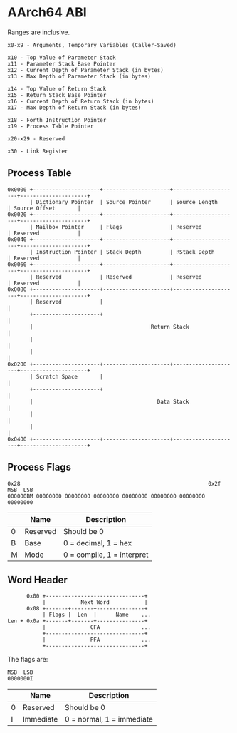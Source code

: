 AArch64 ABI
===========

Ranges are inclusive.

```
x0-x9 - Arguments, Temporary Variables (Caller-Saved)

x10 - Top Value of Parameter Stack
x11 - Parameter Stack Base Pointer
x12 - Current Depth of Parameter Stack (in bytes)
x13 - Max Depth of Parameter Stack (in bytes)

x14 - Top Value of Return Stack
x15 - Return Stack Base Pointer
x16 - Current Depth of Return Stack (in bytes)
x17 - Max Depth of Return Stack (in bytes)

x18 - Forth Instruction Pointer
x19 - Process Table Pointer

x20-x29 - Reserved

x30 - Link Register
```

Process Table
-------------

```
0x0000 +---------------------+---------------------+---------------------+---------------------+
       | Dictionary Pointer  | Source Pointer      | Source Length       | Source Offset       |
0x0020 +---------------------+---------------------+---------------------+---------------------+
       | Mailbox Pointer     | Flags               | Reserved            | Reserved            |
0x0040 +---------------------+---------------------+---------------------+---------------------+
       | Instruction Pointer | Stack Depth         | RStack Depth        | Reserved            |
0x0060 +---------------------+---------------------+---------------------+---------------------+
       | Reserved            | Reserved            | Reserved            | Reserved            |
0x0080 +---------------------+---------------------+---------------------+---------------------+
       | Reserved            |                                                                 |
       +---------------------+                                                                 |
       |                                     Return Stack                                      |
       |                                                                                       |
       |                                                                                       |
0x0200 +---------------------+---------------------+---------------------+---------------------+
       | Scratch Space       |                                                                 |
       +---------------------+                                                                 |
       |                                       Data Stack                                      |
       |                                                                                       |
       |                                                                                       |
0x0400 +---------------------+---------------------+---------------------+---------------------+
```

Process Flags
-------------

```
0x28                                                           0x2f
MSB  LSB
000000BM 00000000 00000000 00000000 00000000 00000000 00000000 00000000
```

|   | Name     | Description                |
|---|----------|----------------------------|
| 0 | Reserved | Should be 0                |
| B | Base     | 0 = decimal, 1 = hex       |
| M | Mode     | 0 = compile, 1 = interpret |

Word Header
-----------

```
      0x00 +-------------------------------+
           |           Next Word           |
      0x08 +-------+-------+---------------+
           | Flags |  Len  |      Name    ...
Len + 0x0a +-------+-------+---------------+
           |              CFA             ...
           +-------------------------------+
           |              PFA             ...
           +-------------------------------+
```

The flags are:

```
MSB  LSB
0000000I
```

|   | Name      | Description               |
|---|-----------|---------------------------|
| 0 | Reserved  | Should be 0               |
| I | Immediate | 0 = normal, 1 = immediate |
